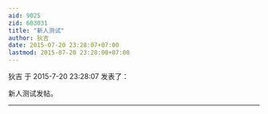 ```yaml
---
aid: 9025
zid: 603031
title: "新人测试"
author: 狄吉
date: 2015-07-20 23:28:07+07:00
lastmod: 2015-07-20 23:28:00+07:00
---
```


狄吉 于 2015-7-20 23:28:07 发表了：

新人测试发帖。

---
